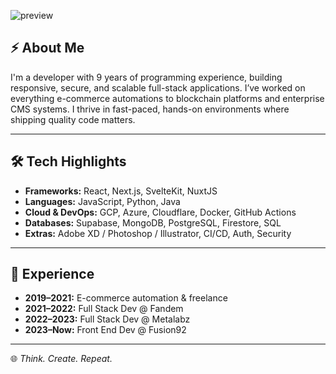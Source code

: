 
![preview](https://github.com/user-attachments/assets/362c6920-a9fb-41cf-b679-ed614074ca1c)


## ⚡ About Me

I'm a developer with 9 years of programming experience, building responsive, secure, and scalable full-stack applications. I’ve worked on everything e-commerce automations to blockchain platforms and enterprise CMS systems. I thrive in fast-paced, hands-on environments where shipping quality code matters.

---

## 🛠️ Tech Highlights

- **Frameworks:** React, Next.js, SvelteKit, NuxtJS
- **Languages:** JavaScript, Python, Java 
- **Cloud & DevOps:** GCP, Azure, Cloudflare, Docker, GitHub Actions  
- **Databases:** Supabase, MongoDB, PostgreSQL, Firestore, SQL
- **Extras:** Adobe XD / Photoshop / Illustrator, CI/CD, Auth, Security

---

## 🧩 Experience

- **2019–2021:** E-commerce automation & freelance
- **2021–2022:** Full Stack Dev @ Fandem  
- **2022–2023:** Full Stack Dev @ Metalabz  
- **2023–Now:** Front End Dev @ Fusion92  

---

🌐 *Think. Create. Repeat.*
